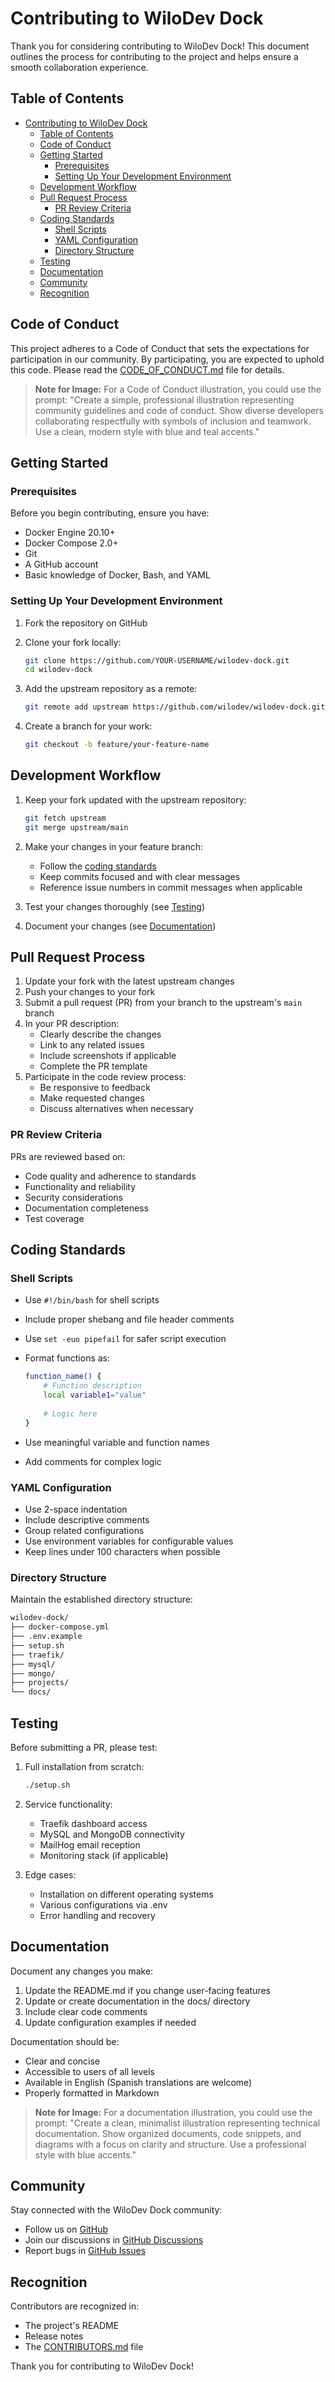 # Contributing to WiloDev Dock

Thank you for considering contributing to WiloDev Dock! This document outlines the process for contributing to the project and helps ensure a smooth collaboration experience.

## Table of Contents

- [Contributing to WiloDev Dock](#contributing-to-wilodev-dock)
  - [Table of Contents](#table-of-contents)
  - [Code of Conduct](#code-of-conduct)
  - [Getting Started](#getting-started)
    - [Prerequisites](#prerequisites)
    - [Setting Up Your Development Environment](#setting-up-your-development-environment)
  - [Development Workflow](#development-workflow)
  - [Pull Request Process](#pull-request-process)
    - [PR Review Criteria](#pr-review-criteria)
  - [Coding Standards](#coding-standards)
    - [Shell Scripts](#shell-scripts)
    - [YAML Configuration](#yaml-configuration)
    - [Directory Structure](#directory-structure)
  - [Testing](#testing)
  - [Documentation](#documentation)
  - [Community](#community)
  - [Recognition](#recognition)

## Code of Conduct

This project adheres to a Code of Conduct that sets the expectations for participation in our community. By participating, you are expected to uphold this code. Please read the [CODE_OF_CONDUCT.md](CODE_OF_CONDUCT.md) file for details.

> **Note for Image:** For a Code of Conduct illustration, you could use the prompt: "Create a simple, professional illustration representing community guidelines and code of conduct. Show diverse developers collaborating respectfully with symbols of inclusion and teamwork. Use a clean, modern style with blue and teal accents."

## Getting Started

### Prerequisites

Before you begin contributing, ensure you have:

- Docker Engine 20.10+
- Docker Compose 2.0+
- Git
- A GitHub account
- Basic knowledge of Docker, Bash, and YAML

### Setting Up Your Development Environment

1. Fork the repository on GitHub
2. Clone your fork locally:

   ```bash
   git clone https://github.com/YOUR-USERNAME/wilodev-dock.git
   cd wilodev-dock
   ```

3. Add the upstream repository as a remote:

   ```bash
   git remote add upstream https://github.com/wilodev/wilodev-dock.git
   ```

4. Create a branch for your work:

   ```bash
   git checkout -b feature/your-feature-name
   ```

## Development Workflow

1. Keep your fork updated with the upstream repository:

   ```bash
   git fetch upstream
   git merge upstream/main
   ```

2. Make your changes in your feature branch:
   - Follow the [coding standards](#coding-standards)
   - Keep commits focused and with clear messages
   - Reference issue numbers in commit messages when applicable

3. Test your changes thoroughly (see [Testing](#testing))

4. Document your changes (see [Documentation](#documentation))

## Pull Request Process

1. Update your fork with the latest upstream changes
2. Push your changes to your fork
3. Submit a pull request (PR) from your branch to the upstream's `main` branch
4. In your PR description:
   - Clearly describe the changes
   - Link to any related issues
   - Include screenshots if applicable
   - Complete the PR template
5. Participate in the code review process:
   - Be responsive to feedback
   - Make requested changes
   - Discuss alternatives when necessary

### PR Review Criteria

PRs are reviewed based on:

- Code quality and adherence to standards
- Functionality and reliability
- Security considerations
- Documentation completeness
- Test coverage

## Coding Standards

### Shell Scripts

- Use `#!/bin/bash` for shell scripts
- Include proper shebang and file header comments
- Use `set -euo pipefail` for safer script execution
- Format functions as:

  ```bash
  function_name() {
      # Function description
      local variable1="value"
      
      # Logic here
  }
  ```

- Use meaningful variable and function names
- Add comments for complex logic

### YAML Configuration

- Use 2-space indentation
- Include descriptive comments
- Group related configurations
- Use environment variables for configurable values
- Keep lines under 100 characters when possible

### Directory Structure

Maintain the established directory structure:

```bash
wilodev-dock/
├── docker-compose.yml
├── .env.example
├── setup.sh
├── traefik/
├── mysql/
├── mongo/
├── projects/
└── docs/
```

## Testing

Before submitting a PR, please test:

1. Full installation from scratch:

   ```bash
   ./setup.sh
   ```

2. Service functionality:
   - Traefik dashboard access
   - MySQL and MongoDB connectivity
   - MailHog email reception
   - Monitoring stack (if applicable)

3. Edge cases:
   - Installation on different operating systems
   - Various configurations via .env
   - Error handling and recovery

## Documentation

Document any changes you make:

1. Update the README.md if you change user-facing features
2. Update or create documentation in the docs/ directory
3. Include clear code comments
4. Update configuration examples if needed

Documentation should be:

- Clear and concise
- Accessible to users of all levels
- Available in English (Spanish translations are welcome)
- Properly formatted in Markdown

> **Note for Image:** For a documentation illustration, you could use the prompt: "Create a clean, minimalist illustration representing technical documentation. Show organized documents, code snippets, and diagrams with a focus on clarity and structure. Use a professional style with blue accents."

## Community

Stay connected with the WiloDev Dock community:

- Follow us on [GitHub](https://github.com/wilodev)
- Join our discussions in [GitHub Discussions](https://github.com/wilodev/wilodev-dock/discussions)
- Report bugs in [GitHub Issues](https://github.com/wilodev/wilodev-dock/issues)

## Recognition

Contributors are recognized in:

- The project's README
- Release notes
- The [CONTRIBUTORS.md](CONTRIBUTORS.md) file

Thank you for contributing to WiloDev Dock!
